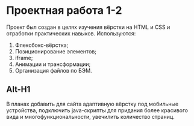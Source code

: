 # Проектная работа 1-2

Проект был создан в целях изучения вёрстки на HTML и CSS и отработки практических навыков. Используются:

1. Флексбокс-вёрстка;
2. Позиционирование элементов;
3. iframe;
4. Анимации и трансформации;
5. Организация файлов по БЭМ.

Alt-H1
------

В планах добавить для сайта адаптивную вёрстку под мобильные устройства, подключить java-скрипты для придания более красивого вида и многофункциональности, увечилить количество страниц.


